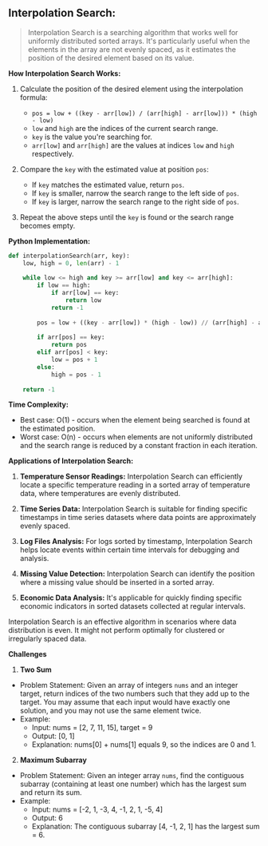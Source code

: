 ## Interpolation Search:
> Interpolation Search is a searching algorithm that works well for uniformly distributed sorted arrays. It's particularly useful when the elements in the array are not evenly spaced, as it estimates the position of the desired element based on its value.

**How Interpolation Search Works:**
1. Calculate the position of the desired element using the interpolation formula:
   - `pos = low + ((key - arr[low]) / (arr[high] - arr[low])) * (high - low)`
   - `low` and `high` are the indices of the current search range.
   - `key` is the value you're searching for.
   - `arr[low]` and `arr[high]` are the values at indices `low` and `high` respectively.

2. Compare the `key` with the estimated value at position `pos`:
   - If `key` matches the estimated value, return `pos`.
   - If `key` is smaller, narrow the search range to the left side of `pos`.
   - If `key` is larger, narrow the search range to the right side of `pos`.

3. Repeat the above steps until the `key` is found or the search range becomes empty.

**Python Implementation:**
```python
def interpolationSearch(arr, key):
    low, high = 0, len(arr) - 1
    
    while low <= high and key >= arr[low] and key <= arr[high]:
        if low == high:
            if arr[low] == key:
                return low
            return -1
        
        pos = low + ((key - arr[low]) * (high - low)) // (arr[high] - arr[low])
        
        if arr[pos] == key:
            return pos
        elif arr[pos] < key:
            low = pos + 1
        else:
            high = pos - 1
            
    return -1
```

**Time Complexity:**
- Best case: O(1) - occurs when the element being searched is found at the estimated position.
- Worst case: O(n) - occurs when elements are not uniformly distributed and the search range is reduced by a constant fraction in each iteration.

**Applications of Interpolation Search:**
1. **Temperature Sensor Readings:** Interpolation Search can efficiently locate a specific temperature reading in a sorted array of temperature data, where temperatures are evenly distributed.
   
2. **Time Series Data:** Interpolation Search is suitable for finding specific timestamps in time series datasets where data points are approximately evenly spaced.

3. **Log Files Analysis:** For logs sorted by timestamp, Interpolation Search helps locate events within certain time intervals for debugging and analysis.

4. **Missing Value Detection:** Interpolation Search can identify the position where a missing value should be inserted in a sorted array.

5. **Economic Data Analysis:** It's applicable for quickly finding specific economic indicators in sorted datasets collected at regular intervals.

Interpolation Search is an effective algorithm in scenarios where data distribution is even. It might not perform optimally for clustered or irregularly spaced data.

**Challenges**
1. **Two Sum**
- Problem Statement: Given an array of integers `nums` and an integer target, return indices of the two numbers such that they add up to the target. You may assume that each input would have exactly one solution, and you may not use the same element twice.
- Example: 
  - Input: nums = [2, 7, 11, 15], target = 9
  - Output: [0, 1]
  - Explanation: nums[0] + nums[1] equals 9, so the indices are 0 and 1.

2. **Maximum Subarray**
- Problem Statement: Given an integer array `nums`, find the contiguous subarray (containing at least one number) which has the largest sum and return its sum.
- Example:
  - Input: nums = [-2, 1, -3, 4, -1, 2, 1, -5, 4]
  - Output: 6
  - Explanation: The contiguous subarray [4, -1, 2, 1] has the largest sum = 6.
 